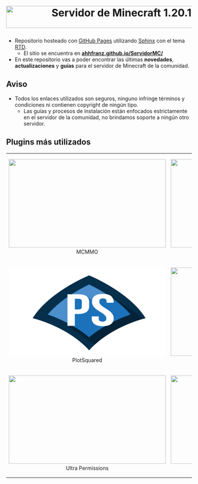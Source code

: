 <h1 align="center">
    <br>
    <a href="#"><img src="../_static/Logo.png" title="Servidor de Minecraft 1.20.1" width="610" height="60"/></a>
    <br>
</h1>

- Repositorio hosteado con [GitHub Pages](https://pages.github.com/) utilizando [Sphinx](https://www.sphinx-doc.org/) con el tema [RTD](https://sphinx-rtd-theme.readthedocs.io/).
  - El sitio se encuentra en **[ahhfranz.github.io/ServidorMC/](https://ahhfranz.github.io/ServidorMC/)**
- En este repositorio vas a poder encontrar las últimas **novedades**, **actualizaciones** y **guías** para el servidor de Minecraft de la comunidad.

## Aviso
- Todos los enlaces utilizados son seguros, ninguno infringe términos y condiciones ni contienen copyright de ningún tipo.
  - Las guías y procesos de instalación están enfocados estrictamente en el servidor de la comunidad, no brindamos soporte a ningún otro servidor.

## Plugins más utilizados
<table align="center">
  <tbody>
    <tr>
      <td align="center"><p align="center"><a href="https://www.spigotmc.org/resources/official-mcmmo-original-author-returns.64348/"><img src="https://www.massivecraft.com/wp-content/uploads/2011/07/McMMO.jpg" width="426" height="240"></a><br>MCMMO</p></td>
      <td align="center"><p align="center"><a href="https://www.spigotmc.org/resources/citizens.13811/"><img src="https://i.imgur.com/cjvkdiJ.png" width="426" height="240"></a><br>Citizens</p></td>
    </tr>
    <tr>
      <td align="center"><p align="center"><a href="https://www.spigotmc.org/resources/plotsquared-v7.77506/"><img src="https://raw.githubusercontent.com/IntellectualSites/Assets/main/plugins/PlotSquared/PlotSquared.svg" width="426" height="240"></a><br>PlotSquared</p></td>
      <td align="center"><p align="center"><a href="https://www.spigotmc.org/resources/multiverse-core.390/"><img src="https://i.imgur.com/HVB2oAL.png" width="426" height="240"></a><br>Multiverse</p></td>
    </tr>
    <tr>
      <td align="center"><p align="center"><a href="https://www.spigotmc.org/resources/ultra-permissions.42678/"><img src="https://i.imgur.com/XO4xZZn.png" width="426" height="240"></a><br>Ultra Permissions</p></td>
      <td align="center"><p align="center"><a href="https://www.spigotmc.org/resources/decentholograms-1-8-1-21-3-papi-support-no-dependencies.96927/"><img src="https://i.imgur.com/WJsG8ng.png" width="426" height="240"></a><br>Decent Holograms</p></td>
    </tr>
  </tbody>
</table>
